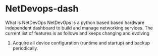 # NetDevops-dash
What is NetDevOps
NetDevOps is a python based based hardware independent dashboard to build and manage networking services. The current list of features is as follows and keeps changing and evolving
1. Acquire all device configuration (runtime and startup) and backup periodically.
